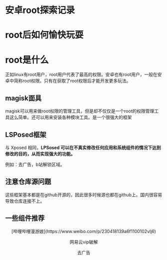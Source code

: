 # 安卓root探索记录


# root后如何愉快玩耍



# root是什么

正如linux有root用户，root用户代表了最高的权限。安卓也有root用户，一般在安卓中简称root权限。只有在获取了root权限后才能开发更多玩法。



## magisk面具

magisk可以用来做root权限的管理工具，但是却不仅仅是一个root的权限管理工具这么简单。还可以用来安装各种模块工具。是一个很强大的框架



## LSPosed框架

与 Xposed 相同，**LPSosed 可以在不真实修改任何应用和系统组件的情况下达到修改的目的，从而实现强大的功能。**

例如：去广告，b站解锁区域。



## 注意仓库源问题

这些框架基本都是在github开源的，因此很多时候源也都在github上。国内很容易导致仓库连接不上。



## 一些组件推荐

<div align="center">
[哔哩哔哩漫游娘](https://www.weibo.com/p/230418139a6f1100102vlj6)



网易云vip破解



去广告








